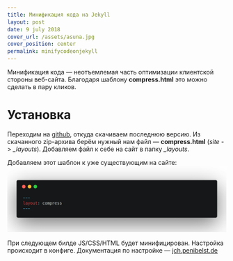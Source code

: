 ```yaml
---
title: Минификация кода на Jekyll
layout: post
date: 9 july 2018
cover_url: /assets/asuna.jpg
cover_position: center
permalink: minifycodeonjekyll
---
```


Минификация кода — неотъемлемая часть оптимизации клиентской стороны веб-сайта. Благодаря шаблону __compress.html__ это можно сделать в пару кликов.

# Установка
Переходим на <a href="https://github.com/penibelst/jekyll-compress-html/releases/latest" target="_blank">github</a>, откуда скачиваем последнюю версию. Из скачанного zip-архива берём нужный нам файл — __compress.html__ (*site* -> *_layouts*). Добавляем файл к себе на сайт в папку *_layouts*. 

Добавляем этот шаблон к уже существующим на сайте: 
![](/assets/jekyllminify.png)

При следующем билде JS/CSS/HTML будет минифицирован. Настройка происходит в конфиге. Документация по настройке — <a href="http://jch.penibelst.de" target="_blank">jch.penibelst.de</a>

